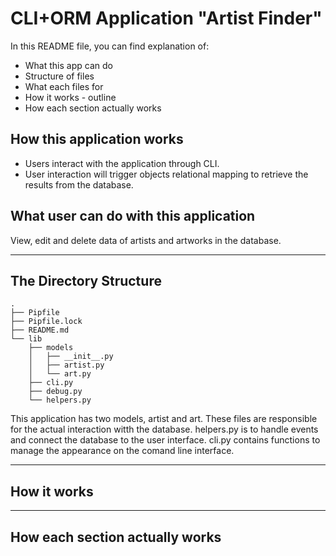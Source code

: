 # CLI+ORM Application "Artist Finder"

In this README file, you can find explanation of:
* What this app can do
* Structure of files
* What each files for
* How it works  - outline
* How each section actually works

## How this application works
- Users interact with the application through CLI.
- User interaction will trigger objects relational mapping to retrieve the results from the database.

## What user can do with this application
View, edit and delete data of artists and artworks in the database.

---

## The Directory Structure

```console
.
├── Pipfile
├── Pipfile.lock
├── README.md
└── lib
    ├── models
    │   ├── __init__.py
    │   ├── artist.py
    │   └── art.py
    ├── cli.py
    ├── debug.py
    └── helpers.py
```

This application has two models, artist and art.
These files are responsible for the actual interaction witth the database.
helpers.py is to handle events and connect the database to the user interface.
cli.py contains functions to manage the appearance on the comand line interface.


---

## How it works


---

## How each section actually works


